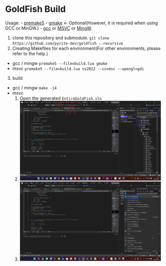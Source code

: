 # GoldFish Build
Usage: - [premake5](https://premake.github.io/download/)
       - [gmake](https://www.gnu.org/software/make/manual/make.html#Rules) <- Optional(However, it is required when using GCC or MinGW.)
       - [gcc](https://gcc.gnu.org/) or [MSVC](https://visualstudio.microsoft.com/ja/vs/features/cplusplus/) or [MingW](https://www.mingw-w64.org/).

1. clone this repository and submodule.
  `git clone https://github.com/pyrite-dev/goldfish --recursive`
2. Creating Makefiles for each environment(For other environments, please refer to the help.)
  - gcc / mingw
    `premake5 --file=build.lua gmake`
  - msvc
    `premake5 --file=build.lua vs2022 --cc=msc --opengl=gdi`
3. build
  - gcc / mingw
    `make -j4`
  - msvc
    1. Open the generated `EntireGoldFish.sln`
    2. ![](images/Build1.png)
    3. ![](images/Build2.png)
